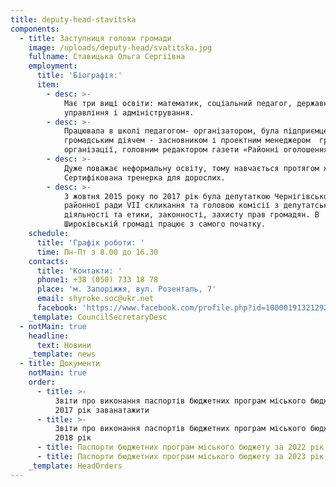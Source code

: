 ```yaml
---
title: deputy-head-stavitska
components:
  - title: Заступниця голови громади
    image: /uploads/deputy-head/svatitska.jpg
    fullname: Ставицька Ольга Сергіївна
    employment:
      title: 'Біографія:'
      item:
        - desc: >-
            Має три вищі освіти: математик, соціальний педагог, державне
            управління і адміністрування.
        - desc: >-
            Працювала в школі педагогом- організатором, була підприємцем,
            громадським діячем - засновником і проектним менеджером  громадської
            організації, головним редактором газети «Районні оголошення».
        - desc: >-
            Дуже поважає неформальну освіту, тому навчається протягом життя.
            Сертифікована тренерка для дорослих. 
        - desc: >-
            З жовтня 2015 року по 2017 рік була депутаткою Чернігівської
            районної ради VII скликання та головою комісії з депутатської
            діяльності та етики, законності, захисту прав громадян. В
            Широківській громаді працює з самого початку.
    schedule:
      title: 'Графік роботи: '
      time: Пн-Пт з 8.00 до 16.30
    contacts:
      title: 'Контакти: '
      phone1: +38 (050) 733 18 78
      place: 'м. Запоріжжя, вул. Розенталь, 7'
      email: shyroke.soc@ukr.net
      facebook: 'https://www.facebook.com/profile.php?id=100001913212920'
    _template: CouncilSecretaryDesc
  - notMain: true
    headline:
      text: Новини
    _template: news
  - title: Документи
    notMain: true
    order:
      - title: >-
          Звіти про виконання паспортів бюджетних програм міського бюджету за
          2017 рік заванатажити
      - title: >-
          Звіти про виконання паспортів бюджетних програм міського бюджету за
          2018 рік
      - title: Паспорти бюджетних програм міського бюджету за 2022 рік заванатажити
      - title: Паспорти бюджетних програм міського бюджету за 2023 рік заванатажити
    _template: HeadOrders
---
```




